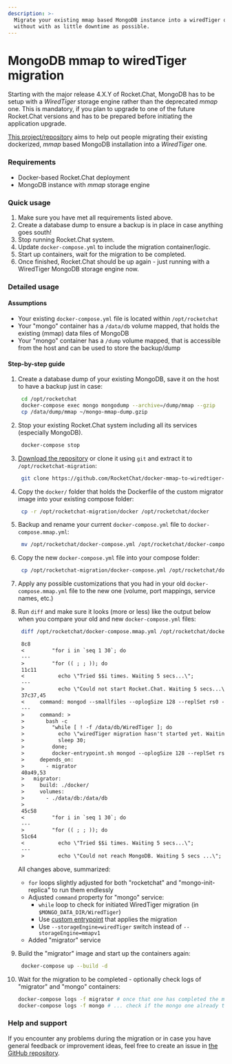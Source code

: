 ```yaml
---
description: >-
  Migrate your existing mmap based MongoDB instance into a wiredTiger one
  without with as little downtime as possible.
---
```


# MongoDB mmap to wiredTiger migration

Starting with the major release 4.X.Y of Rocket.Chat, MongoDB has to be setup with a _WiredTiger_ storage engine rather than the deprecated _mmap_ one. This is mandatory, if you plan to upgrade to one of the future Rocket.Chat versions and has to be prepared before initiating the application upgrade.

[This project/repository](https://github.com/RocketChat/docker-mmap-to-wiredtiger-migration) aims to help out people migrating their existing dockerized, _mmap_ based MongoDB installation into a _WiredTiger_ one.

### Requirements

* Docker-based Rocket.Chat deployment
* MongoDB instance with _mmap_ storage engine

### Quick usage

1. Make sure you have met all requirements listed above.
2. Create a database dump to ensure a backup is in place in case anything goes south!
3. Stop running Rocket.Chat system.
4. Update `docker-compose.yml` to include the migration container/logic.
5. Start up containers, wait for the migration to be completed.
6. Once finished, Rocket.Chat should be up again - just running with a WiredTiger MongoDB storage engine now.

### Detailed usage

#### Assumptions

* Your existing `docker-compose.yml` file is located within `/opt/rocketchat`
* Your "mongo" container has a `/data/db` volume mapped, that holds the existing \(mmap\) data files of MongoDB
* Your "mongo" container has a `/dump` volume mapped, that is accessible from the host and can be used to store the backup/dump

#### Step-by-step guide

1. Create a database dump of your existing MongoDB, save it on the host to have a backup just in case:

   ```bash
    cd /opt/rocketchat
    docker-compose exec mongo mongodump --archive=/dump/mmap --gzip
    cp /data/dump/mmap ~/mongo-mmap-dump.gzip
   ```

2. Stop your existing Rocket.Chat system including all its services \(especially MongoDB\).

   ```bash
    docker-compose stop
   ```

3. [Download the repository](https://github.com/RocketChat/docker-mmap-to-wiredtiger-migration/archive/main.zip) or clone it using `git` and extract it to `/opt/rocketchat-migration`:

   ```bash
    git clone https://github.com/RocketChat/docker-mmap-to-wiredtiger-migration /opt/rocketchat-migration
   ```

4. Copy the `docker/` folder that holds the Dockerfile of the custom migrator image into your existing compose folder:

   ```bash
    cp -r /opt/rocketchat-migration/docker /opt/rocketchat/docker
   ```

5. Backup and rename your current `docker-compose.yml` file to `docker-compose.mmap.yml`:

   ```bash
    mv /opt/rocketchat/docker-compose.yml /opt/rocketchat/docker-compose.mmap.yml
   ```

6. Copy the new `docker-compose.yml` file into your compose folder:

   ```bash
    cp /opt/rocketchat-migration/docker-compose.yml /opt/rocketchat/docker-compose.yml
   ```

7. Apply any possible customizations that you had in your old `docker-compose.mmap.yml` file to the new one \(volume, port mappings, service names, etc.\)
8. Run `diff` and make sure it looks \(more or less\) like the output below when you compare your old and new `docker-compose.yml` files:

   ```bash
    diff /opt/rocketchat/docker-compose.mmap.yml /opt/rocketchat/docker-compose.yml
   ```

   ```diff
    8c8
    <         "for i in `seq 1 30`; do
    ---
    >         "for (( ; ; )); do
    11c11
    <           echo \"Tried $$i times. Waiting 5 secs...\";
    ---
    >           echo \"Could not start Rocket.Chat. Waiting 5 secs...\";
    37c37,45
    <     command: mongod --smallfiles --oplogSize 128 --replSet rs0 --storageEngine=mmapv1
    ---
    >     command: >
    >       bash -c
    >         "while [ ! -f /data/db/WiredTiger ]; do
    >           echo \"wiredTiger migration hasn't started yet. Waiting 30 secs...\";
    >           sleep 30;
    >         done;
    >         docker-entrypoint.sh mongod --oplogSize 128 --replSet rs0 --storageEngine=wiredTiger;"
    >     depends_on:
    >       - migrator
    40a49,53
    >   migrator:
    >     build: ./docker/
    >     volumes:
    >       - ./data/db:/data/db
    >
    45c58
    <         "for i in `seq 1 30`; do
    ---
    >         "for (( ; ; )); do
    51c64
    <           echo \"Tried $$i times. Waiting 5 secs...\";
    ---
    >           echo \"Could not reach MongoDB. Waiting 5 secs ...\";
   ```

   All changes above, summarized:

   * `for` loops slightly adjusted for both "rocketchat" and "mongo-init-replica" to run them endlessly
   * Adjusted `command` property for "mongo" service:
     * `while` loop to check for initiated WiredTiger migration \(in `$MONGO_DATA_DIR/WiredTiger`\)
     * Use [custom entrypoint](https://github.com/RocketChat/docker-mmap-to-wiredtiger-migration/blob/main/docker/entrypoint.sh) that applies the migration
     * Use `--storageEngine=wiredTiger` switch instead of `--storageEngine=mmapv1`
   * Added "migrator" service

9. Build the "migrator" image and start up the containers again:

   ```bash
    docker-compose up --build -d
   ```

10. Wait for the migration to be completed - optionally check logs of "migrator" and "mongo" containers:

    ```bash
    docker-compose logs -f migrator # once that one has completed the migration ...
    docker-compose logs -f mongo # ... check if the mongo one already took over
    ```

### Help and support

If you encounter any problems during the migration or in case you have general feedback or improvement ideas, feel free to create an issue in [the GitHub repository](https://github.com/RocketChat/docker-mmap-to-wiredtiger-migration).

